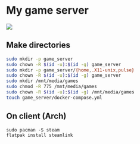 # My game server
![](https://avatars.githubusercontent.com/u/115333610?s=200&v=4)

## Make directories
```sh
sudo mkdir -p game_server
sudo chown -R $(id -u):$(id -g) game_server
sudo mkdir -p game_server/{home,.X11-unix,pulse}
sudo chown -R $(id -u):$(id -g) game_server
sudo mkdir /mnt/media/games
sudo chmod -R 775 /mnt/media/games
sudo chown -R $(id -u):$(id -g) /mnt/media/games
touch game_server/docker-compose.yml
```

## On client (Arch)
```
sudo pacman -S steam
flatpak install steamlink
```

